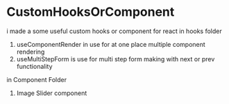 # CustomHooksOrComponent
i made a some useful custom hooks or component for react
in hooks folder
1) useComponentRender in use for at one place multiple component rendering
2) useMultiStepForm is use for multi step form making with next or prev functionality

in Component Folder
1) Image Slider component 
